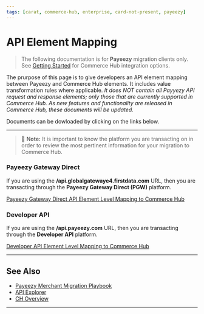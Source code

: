 ```yaml
---
tags: [carat, commerce-hub, enterprise, card-not-present, payeezy]
---
```


# API Element Mapping

<!-- theme: danger -->
>  The following documentation is for **Payeezy** migration clients only. See [Getting Started](?path=docs/Getting-Started/Getting-Started-General.md) for Commerce Hub integration options.

The prurpose of this page is to give developers an API element mapping between Payeezy and Commerce Hub elements.  It includes value transformation rules where applicable.  _It does NOT contain all Payyezy API request and response elements; only those that are currently supported in Commerce Hub.  As new features and functionality are released in Commerce Hub, these documents will be updated._  

Documents can be dowloaded by clicking on the links below.

---

> :memo: **Note:** It is important to know the platform you are transacting on in order to review the most pertinent information for your migration to Commerce Hub. 

### Payeezy Gateway Direct

If you are using the **/api.globalgatewaye4.firstdata.com** URL, then you are transacting through the **Payeezy Gateway Direct (PGW)** platform.

[Payeezy Gateway Direct API Element Level Mapping to Commerce Hub](?path=/docs/Resources/Guides/Payeezy/Payeezy_Gateway_Direct_Element_Mapping.xlsx)

### Developer API

If you are using the **/api.payeezy.com** URL, then you are transacting through the **Developer API** platform.

[Developer API Element Level Mapping to Commerce Hub](?path=/docs/Resources/Guides/Payeezy/Payeezy_Developer_API_Element_Mapping.xlsx)

---

## See Also

- [Payeezy Merchant Migration Playbook](?path=docs/Resources/Guides/Payeezy/Payeezy-Migration-ExtendedLanding.md)
- [API Explorer](../api/?type=post&path=/payments/v1/charges)
- [CH Overview](?path=docs/Getting-Started/Getting-Started-General.md)



---
